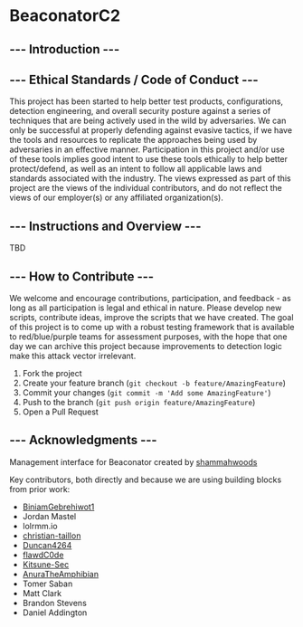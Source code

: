 # BeaconatorC2

## --- Introduction ---



## --- Ethical Standards / Code of Conduct ---

This project has been started to help better test products, configurations, detection engineering, and overall security posture against a series of techniques that are being actively used in the wild by adversaries. We can only be successful at properly defending against evasive tactics, if we have the tools and resources to replicate the approaches being used by adversaries in an effective manner. Participation in this project and/or use of these tools implies good intent to use these tools ethically to help better protect/defend, as well as an intent to follow all applicable laws and standards associated with the industry. The views expressed as part of this project are the views of the individual contributors, and do not reflect the views of our employer(s) or any affiliated organization(s).  

## --- Instructions and Overview ---

TBD

## --- How to Contribute ---

We welcome and encourage contributions, participation, and feedback - as long as all participation is legal and ethical in nature. Please develop new scripts, contribute ideas, improve the scripts that we have created. The goal of this project is to come up with a robust testing framework that is available to red/blue/purple teams for assessment purposes, with the hope that one day we can archive this project because improvements to detection logic make this attack vector irrelevant.

1. Fork the project
2. Create your feature branch (`git checkout -b feature/AmazingFeature`)
3. Commit your changes (`git commit -m 'Add some AmazingFeature'`)
4. Push to the branch (`git push origin feature/AmazingFeature`)
5. Open a Pull Request

## --- Acknowledgments ---

Management interface for Beaconator created by [shammahwoods](https://github.com/shammahwoods) 

Key contributors, both directly and because we are using building blocks from prior work:

- [BiniamGebrehiwot1](https://github.com/BiniamGebrehiwot1)
- Jordan Mastel
- lolrmm.io
- [christian-taillon](https://github.com/christian-taillon)
- [Duncan4264](https://github.com/Duncan4264)
- [flawdC0de](https://github.com/flawdC0de)
- [Kitsune-Sec](https://github.com/Kitsune-Sec)
- [AnuraTheAmphibian](https://github.com/AnuraTheAmphibian)
- Tomer Saban
- Matt Clark
- Brandon Stevens
- Daniel Addington
